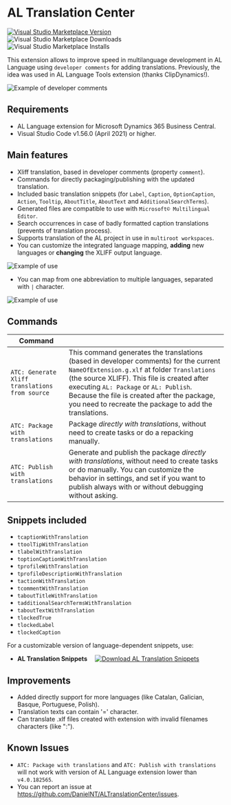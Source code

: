# AL Translation Center

[![Visual Studio Marketplace Version](https://img.shields.io/vscode-marketplace/v/daniel-nt.al-translation-center.svg?style=flat-square&label=Download%20in%20VS%20Marketplace)](https://marketplace.visualstudio.com/items?itemName=daniel-nt.al-translation-center) ![Visual Studio Marketplace Downloads](https://img.shields.io/visual-studio-marketplace/d/daniel-nt.al-translation-center.svg) ![Visual Studio Marketplace Installs](https://img.shields.io/visual-studio-marketplace/i/daniel-nt.al-translation-center.svg)


This extension allows to improve speed in multilanguage development in AL Language using `developer comments` for adding translations. Previously, the idea was used in AL Language Tools extension (thanks ClipDynamics!).

![Example of developer comments](https://github.com/user-attachments/assets/c77c77ba-8939-43ce-a9ea-ab2c127d2538)

## Requirements
- AL Language extension for Microsoft Dynamics 365 Business Central.
- Visual Studio Code v1.56.0 (April 2021) or higher.

## Main features
- Xliff translation, based in developer comments (property `comment`).
- Commands for directly packaging/publishing with the updated translation.
- Included basic translation snippets (for `Label`, `Caption`, `OptionCaption`, `Action`, `Tooltip`, `AboutTitle`, `AboutText` and `AdditionalSearchTerms`).
- Generated files are compatible to use with `Microsoft© Multilingual Editor`.
- Search occurrences in case of badly formatted caption translations (prevents of translation process).
- Supports translation of the AL project in use in `multiroot workspaces`.
- You can customize the integrated language mapping, **adding** new languages or **changing** the XLIFF output language.

![Example of use](https://github.com/user-attachments/assets/a56a5e28-2bad-4371-8776-d1406c9c565e)

- You can map from one abbreviation to multiple languages, separated with `|` character.

![Example of use](https://github.com/user-attachments/assets/c5a9d53d-b6af-497d-b878-f9a9d81efb81)

## Commands
| Command                                        |                                                                                                                                                                                                                                                                                                                                          |
| ---------------------------------------------- | ---------------------------------------------------------------------------------------------------------------------------------------------------------------------------------------------------------------------------------------------------------------------------------------------------------------------------------------- |
| `ATC: Generate Xliff translations from source` | This command generates the translations (based in developer comments) for the current `NameOfExtension.g.xlf` at folder `Translations` (the source XLIFF). This file is created after executing `AL: Package` or `AL: Publish`. Because the file is created after the package, you need to recreate the package to add the translations. |
| `ATC: Package with translations`               | Package *directly with translations*, without need to create tasks or do a repacking manually.                                                                                                                                                                                                                                           |
| `ATC: Publish with translations`               | Generate and publish the package *directly with translations*, without need to create tasks or do manually. You can customize the behavior in settings, and set if you want to publish always with or without debugging without asking.

## Snippets included
- `tcaptionWithTranslation`  
- `ttoolTipWithTranslation`  
- `tlabelWithTranslation`  
- `toptionCaptionWithTranslation`  
- `tprofileWithTranslation`  
- `tprofileDescriptionWithTranslation`  
- `tactionWithTranslation`  
- `tcommentWithTranslation`  
- `taboutTitleWithTranslation`  
- `tadditionalSearchTermsWithTranslation`  
- `taboutTextWithTranslation`  
- `tlockedTrue`  
- `tlockedLabel` 
- `tlockedCaption`  

For a customizable version of language-dependent snippets, use:

- **AL Translation Snippets** &emsp;[![Download AL Translation Snippets](https://img.shields.io/vscode-marketplace/v/daniel-nt.al-translation-snippets.svg?style=flat-square&label=Download%20AL%20Translation%20Snippets)](https://marketplace.visualstudio.com/items?itemName=daniel-nt.al-translation-snippets)


## Improvements
- Added directly support for more languages (like Catalan, Galician, Basque, Portuguese, Polish).
- Translation texts can contain '=' character.
- Can translate .xlf files created with extension with invalid filenames characters (like ":").

## Known Issues
-  `ATC: Package with translations` and `ATC: Publish with translations` will not work with version of AL Language extension lower than `v4.0.182565`.
- You can report an issue at https://github.com/DanielNT/ALTranslationCenter/issues.
